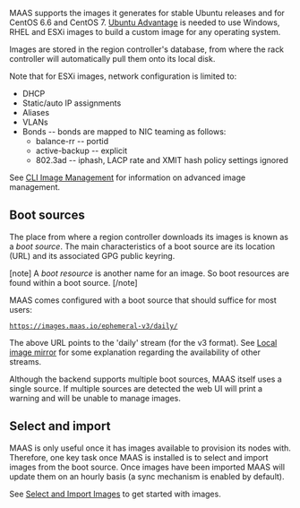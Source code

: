 <!--
Todo:
- bug tracking: https://github.com/canonical-webteam/documentation-builder/issues/83
-->

MAAS supports the images it generates for stable Ubuntu releases and for CentOS
6.6 and CentOS 7. [Ubuntu Advantage][ubuntu-advantage] is needed to use
Windows, RHEL and ESXi images to build a custom image for any operating
system.

Images are stored in the region controller's database, from where the rack
controller will automatically pull them onto its local disk.

Note that for ESXi images, network configuration is limited to:

* DHCP
* Static/auto IP assignments
* Aliases
* VLANs
* Bonds -- bonds are mapped to NIC teaming as follows:
    + balance-rr -- portid
    + active-backup -- explicit
    + 802.3ad -- iphash, LACP rate and XMIT hash policy settings ignored

See [CLI Image Management][cli-images] for information on advanced image
management.

## Boot sources

The place from where a region controller downloads its images is known as a
*boot source*. The main characteristics of a boot source are its location
(URL) and its associated GPG public keyring.

[note]
A *boot resource* is another name for an image. So boot resources are
found within a boot source.
[/note]

MAAS comes configured with a boot source that should suffice for most users:

[`https://images.maas.io/ephemeral-v3/daily/`][default-boot-source]

The above URL points to the 'daily' stream (for the v3 format). See
[Local image mirror][mirror] for some explanation regarding the availability of
other streams.

Although the backend supports multiple boot sources, MAAS itself uses a single
source. If multiple sources are detected the web UI will print a warning and
will be unable to manage images.


## Select and import

MAAS is only useful once it has images available to provision its nodes with.
Therefore, one key task once MAAS is installed is to select and import images
from the boot source. Once images have been imported MAAS will update them on
an hourly basis (a sync mechanism is enabled by default).

See [Select and Import Images][images-import] to get started with images.


<!-- LINKS -->

[ubuntu-advantage]: https://www.ubuntu.com/support
[cli-images]: manage-cli-images.md
[default-boot-source]: https://images.maas.io/ephemeral-v3/daily/
[mirror]: installconfig-images-mirror.md
[images-import]: installconfig-images-import.md